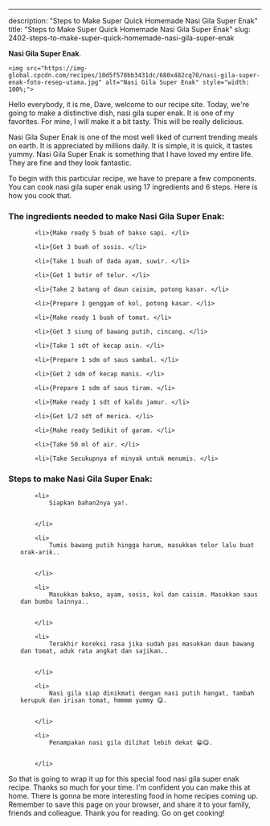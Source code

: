 ---
description: "Steps to Make Super Quick Homemade Nasi Gila Super Enak"
title: "Steps to Make Super Quick Homemade Nasi Gila Super Enak"
slug: 2402-steps-to-make-super-quick-homemade-nasi-gila-super-enak

<p>
	<strong>Nasi Gila Super Enak</strong>. 
	
</p>
<p>
	
	<img src="https://img-global.cpcdn.com/recipes/10d5f570bb3431dc/680x482cq70/nasi-gila-super-enak-foto-resep-utama.jpg" alt="Nasi Gila Super Enak" style="width: 100%;">
	
	
</p>
<p>
	Hello everybody, it is me, Dave, welcome to our recipe site. Today, we're going to make a distinctive dish, nasi gila super enak. It is one of my favorites. For mine, I will make it a bit tasty. This will be really delicious.
</p>
	
<p>
	
</p>
<p>
	Nasi Gila Super Enak is one of the most well liked of current trending meals on earth. It is appreciated by millions daily. It is simple, it is quick, it tastes yummy. Nasi Gila Super Enak is something that I have loved my entire life. They are fine and they look fantastic.
</p>

<p>
To begin with this particular recipe, we have to prepare a few components. You can cook nasi gila super enak using 17 ingredients and 6 steps. Here is how you cook that.
</p>

<h3>The ingredients needed to make Nasi Gila Super Enak:</h3>

<ol>
	
		<li>{Make ready 5 buah of bakso sapi. </li>
	
		<li>{Get 3 buah of sosis. </li>
	
		<li>{Take 1 buah of dada ayam, suwir. </li>
	
		<li>{Get 1 butir of telur. </li>
	
		<li>{Take 2 batang of daun caisim, potong kasar. </li>
	
		<li>{Prepare 1 genggam of kol, potong kasar. </li>
	
		<li>{Make ready 1 buah of tomat. </li>
	
		<li>{Get 3 siung of bawang putih, cincang. </li>
	
		<li>{Take 1 sdt of kecap asin. </li>
	
		<li>{Prepare 1 sdm of saus sambal. </li>
	
		<li>{Get 2 sdm of kecap manis. </li>
	
		<li>{Prepare 1 sdm of saus tiram. </li>
	
		<li>{Make ready 1 sdt of kaldu jamur. </li>
	
		<li>{Get 1/2 sdt of merica. </li>
	
		<li>{Make ready Sedikit of garam. </li>
	
		<li>{Take 50 ml of air. </li>
	
		<li>{Take Secukupnya of minyak untuk menumis. </li>
	
</ol>
<p>
	
</p>

<h3>Steps to make Nasi Gila Super Enak:</h3>

<ol>
	
		<li>
			Siapkan bahan2nya ya!.
			
			
		</li>
	
		<li>
			Tumis bawang putih hingga harum, masukkan telor lalu buat orak-arik..
			
			
		</li>
	
		<li>
			Masukkan bakso, ayam, sosis, kol dan caisim. Masukkan saus dan bumbu lainnya..
			
			
		</li>
	
		<li>
			Terakhir koreksi rasa jika sudah pas masukkan daun bawang dan tomat, aduk rata angkat dan sajikan..
			
			
		</li>
	
		<li>
			Nasi gila siap dinikmati dengan nasi putih hangat, tambah kerupuk dan irisan tomat, hmmmm yummy 😋.
			
			
		</li>
	
		<li>
			Penampakan nasi gila dilihat lebih dekat 😁😋.
			
			
		</li>
	
</ol>

<p>
	
</p>

<p>
	So that is going to wrap it up for this special food nasi gila super enak recipe. Thanks so much for your time. I'm confident you can make this at home. There is gonna be more interesting food in home recipes coming up. Remember to save this page on your browser, and share it to your family, friends and colleague. Thank you for reading. Go on get cooking!
</p>
